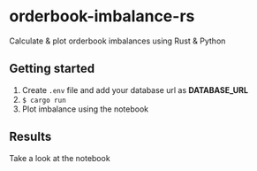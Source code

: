 # orderbook-imbalance-rs
Calculate & plot orderbook imbalances using Rust & Python

## Getting started
1. Create `.env` file and add your database url as **DATABASE_URL**
2. `$ cargo run`
4. Plot imbalance using the notebook

## Results
Take a look at the notebook

